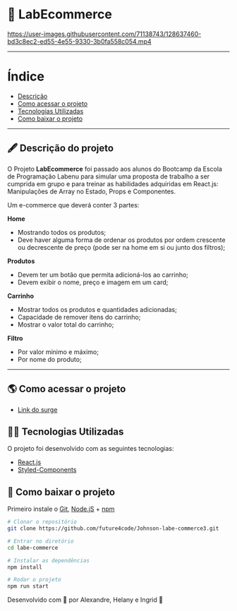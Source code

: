 #  🛒️ LabEcommerce

https://user-images.githubusercontent.com/71138743/128637460-bd3c8ec2-ed55-4e55-9330-3b0fa558c054.mp4

---


# Índice

- [Descrição](#-descrição-do-projeto)
- [Como acessar o projeto](#-como-acessar-o-projeto)
- [Tecnologias Utilizadas](#-tecnologias-utilizadas)
- [Como baixar o projeto](#-como-baixar-o-projeto)

---

## 🖋 Descrição do projeto

O Projeto **LabEcommerce** foi passado aos alunos do Bootcamp da Escola de Programação Labenu para simular uma proposta de trabalho a ser cumprida em grupo e para treinar as habilidades adquiridas em React.js: Manipulações de Array no Estado, Props e Componentes.

Um e-commerce que deverá conter 3 partes:

**Home**
- Mostrando todos os produtos;
- Deve haver alguma forma de ordenar os produtos por ordem crescente ou decrescente de preço (pode ser na home em si ou junto dos filtros);

**Produtos**
- Devem ter um botão que permita adicioná-los ao carrinho;
- Devem exibir o nome, preço e imagem em um card;

**Carrinho**
- Mostrar todos os produtos e quantidades adicionadas;
- Capacidade de remover itens do carrinho;
- Mostrar o valor total do carrinho;

**Filtro**
- Por valor mínimo e máximo;
- Por nome do produto;

---

## 🌎 Como acessar o projeto

- [Link do surge](http://naughty-growth.surge.sh/)


##  👨‍💻️ Tecnologias Utilizadas

O projeto foi desenvolvido com as seguintes tecnologias:

- [React.js](https://pt-br.reactjs.org/docs/getting-started.html)
- [Styled-Components](https://styled-components.com/docs)

## 💾 Como baixar o projeto

Primeiro instale o [Git](https://git-scm.com/), [Node.jS](https://nodejs.org/pt-br/download/) + [npm](https://www.npmjs.com/get-npm)
```bash
# Clonar o repositório
git clone https://github.com/future4code/Johnson-labe-commerce3.git

# Entrar no diretório
cd labe-commerce

# Instalar as dependências
npm install

# Rodar o projeto
npm run start
```
Desenvolvido com 💙 por Alexandre, Helany e Ingrid 🤝

